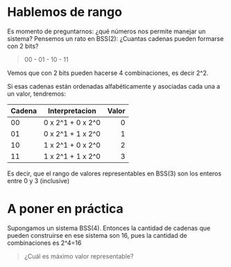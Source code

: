 # Hablemos de rango
Es momento de preguntarnos: ¿qué números nos permite manejar un sistema? Pensemos un rato en BSS(2): ¿Cuantas cadenas pueden formarse con 2 bits? 

> 00 - 01 - 10 - 11 

Vemos que con 2 bits pueden hacerse 4 combinaciones, es decir 2^2.

Si esas cadenas están ordenadas alfabéticamente y asociadas cada una a un valor, tendremos:

|Cadena | Interpretacion | Valor|
| ------------- |:-------------:| -----:|
|00 | 0 x 2^1 + 0 x 2^0 |0|
|01 | 0 x 2^1 + 1 x 2^0 |1|
|10 | 1 x 2^1 + 0 x 2^0 |2|
|11 | 1 x 2^1 + 1 x 2^0 |3|

Es decir, que el rango de valores representables en BSS(3) son los enteros entre 0 y 3 (inclusive)

# A poner en práctica

Supongamos un sistema BSS(4). Entonces la cantidad de cadenas que pueden construirse en ese sistema son 16, pues la cantidad de combinaciones es 2^4=16

> ¿Cuál es máximo valor representable?

